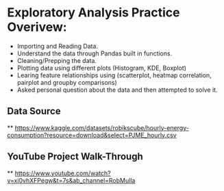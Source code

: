 # Exploratory Analysis Practice Overivew:
* Importing and Reading Data.
* Understand the data through Pandas built in functions.
* Cleaning/Prepping the data.
* Plotting data using different plots (Histogram, KDE, Boxplot)
* Learing feature relationships using (scatterplot, heatmap correlation, pairplot and groupby comparisons)
* Asked personal question about the data and then attempted to solve it.

## Data Source
** https://www.kaggle.com/datasets/robikscube/hourly-energy-consumption?resource=download&select=PJME_hourly.csv

## YouTube Project Walk-Through
** https://www.youtube.com/watch?v=xi0vhXFPegw&t=7s&ab_channel=RobMulla
